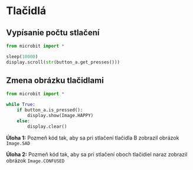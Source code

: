 # Tlačidlá

## Vypísanie počtu stlačení

```python
from microbit import *

sleep(10000)
display.scroll(str(button_a.get_presses()))
```

## Zmena obrázku tlačidlami

```python
from microbit import *

while True:
    if button_a.is_pressed():
        display.show(Image.HAPPY)
    else:
        display.clear()

```

__Úloha 1:__ Pozmeň kód tak, aby sa pri stlačení tlačidla B zobrazil obrázok ``Image.SAD``

__Úloha 2:__ Pozmeň kód tak, aby sa pri stlačení oboch tlačidiel naraz zobrazil obrázok ``Image.CONFUSED``

